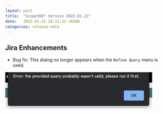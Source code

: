 ```yaml
---
layout: post
title:  "Scope360° Version 2022.01.21"
date:   2022-01-21 20:22:33 +0200
categories: release-note
---
```

## Jira Enhancements

- Bug fix: This dialog no longer appears when the `Refine Query` menu is used.

![release-note](/assets/images/release-notes/20220121-01.png)
